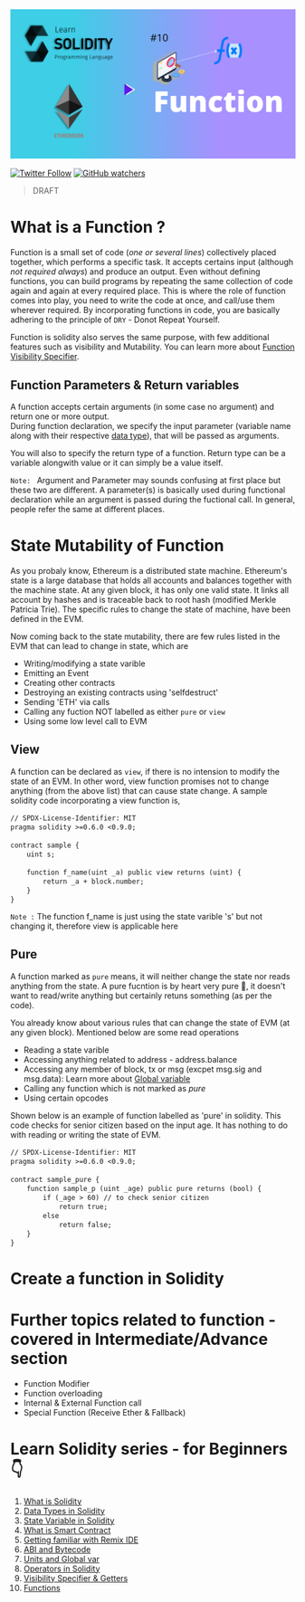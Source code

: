 <img src="/Tutorials/header-images/10-OG-Functions-in-solidity.png" width="630" title="Operators in solidity">

[<img alt="Twitter Follow" src="https://img.shields.io/twitter/follow/PranavRaj90?style=social">](https://twitter.com/intent/follow?screen_name=PranavRaj90)
[<img alt="GitHub watchers" src="https://img.shields.io/github/watchers/raj-pranav/learn-solidity?label=Learn%20Solidity&style=social">](https://github.com/raj-pranav/learn-solidity/)

> DRAFT

# What is a Function ?
Function is a small set of code (_one or several lines_) collectively placed together, which performs a specific task. It accepts certains input (although _not required always_) and produce an output. Even without defining functions, you can build programs by repeating the same collection of code again and again at every required place. This is where the role of function comes into play, you need to write the code at once, and call/use them wherever required. By incorporating functions in code, you are basically adhering to the principle of `DRY` - Donot Repeat Yourself.

Function is solidity also serves the same purpose, with few additional features such as visibility and Mutability. You can learn more about [Function Visibility Specifier](https://github.com/raj-pranav/learn-solidity/blob/main/Tutorials/Beginners/9-Visibility-specifiers_and-getters.md).

## Function Parameters & Return variables
A function accepts certain arguments (in some case no argument) and return one or more output.<br>
During function declaration, we specify the input parameter (variable name along with their respective [data type](https://github.com/raj-pranav/learn-solidity/blob/main/Tutorials/Beginners/2-Data_types_solidity.md)), that will be passed as arguments.

You will also to specify the return type of a function. Return type can be a variable alongwith value or it can simply be a value itself.

`Note: ` Argument and Parameter may sounds confusing at first place but these two are different. A parameter(s) is basically used during functional declaration while an argument is passed during the fuctional call. In general, people refer the same at different places.


# State Mutability of Function
As you probaly know, Ethereum is a distributed state machine. Ethereum's state is a large database that holds all accounts and balances together with the machine state. At any given block, it has only one valid state. It links all account by hashes and is traceable back to root hash (modified Merkle Patricia Trie). The specific rules to change the state of machine, have been defined in the EVM.

Now coming back to the state mutability, there are few rules listed in the EVM that can lead to change in state, which are
- Writing/modifying a state varible
- Emitting an Event
- Creating other contracts
- Destroying an existing contracts using 'selfdestruct'
- Sending 'ETH' via calls
- Calling any fuction NOT labelled as either `pure` or `view`
- Using some low level call to EVM


## View
A function can be declared as `view`, if there is no intension to modify the state of an EVM. In other word, view function promises not to change anything (from the above list) that can cause state change. A sample solidity code incorporating a view function is,

```solidity
// SPDX-License-Identifier: MIT
pragma solidity >=0.6.0 <0.9.0;

contract sample {
    uint s;

    function f_name(uint _a) public view returns (uint) {
        return _a + block.number;
    }
}
```
`Note :` The function f_name is just using the state varible 's' but not changing it, therefore view is applicable here

## Pure
A function marked as `pure` means, it will neither change the state nor reads anything from the state. A pure fucntion is by heart very pure 🙂, it doesn't want to read/write anything but certainly retuns something (as per the code).

You already know about various rules that can change the state of EVM (at any given block). Mentioned below are some read operations
- Reading a state varible
- Accessing anything related to address - address.balance
- Accessing any member of block, tx or msg (excpet msg.sig and msg.data): Learn more about [Global variable](https://github.com/raj-pranav/learn-solidity/blob/main/Tutorials/Beginners/7-Units-and-global-variable.md#globally-accessible-variablefunctions)
- Calling any function which is not marked as _pure_
- Using certain opcodes

Shown below is an example of function labelled as 'pure' in solidity. This code checks for senior citizen based on the input age. It has nothing to do with reading or writing the state of EVM.

```solidity
// SPDX-License-Identifier: MIT
pragma solidity >=0.6.0 <0.9.0;

contract sample_pure {
    function sample_p (uint _age) public pure returns (bool) {
        if (_age > 60) // to check senior citizen
            return true;
        else
            return false;
    }
}
```

# Create a function in Solidity




# Further topics related to function - covered in Intermediate/Advance section

- Function Modifier
- Function overloading
- Internal & External Function call
- Special Function (Receive Ether & Fallback)


# Learn Solidity series - for Beginners 👇
1. [What is Solidity](https://github.com/raj-pranav/learn-solidity/blob/main/Tutorials/Beginners/1-What_is_Solidity.md)
2. [Data Types in Solidity](https://github.com/raj-pranav/learn-solidity/blob/main/Tutorials/Beginners/2-Data_types_solidity.md)
3. [State Variable in Solidity](https://github.com/raj-pranav/learn-solidity/blob/main/Tutorials/Beginners/3-State_variable_solidity.md)
4. [What is Smart Contract](https://github.com/raj-pranav/learn-solidity/blob/main/Tutorials/Beginners/4-what-is-a-Smart_contract.md)
5. [Getting familiar with Remix IDE](https://github.com/raj-pranav/learn-solidity/blob/main/Tutorials/Beginners/5-Getting-familiar-with-Remix-IDE.md)
6. [ABI and Bytecode](https://github.com/raj-pranav/learn-solidity/blob/main/Tutorials/Beginners/6-ABI-and-Bytecode-from-solidity-compiler.md)
7. [Units and Global var](https://github.com/raj-pranav/learn-solidity/blob/main/Tutorials/Beginners/7-Units-and-global-variable.md)
8. [Operators in Solidity](https://github.com/raj-pranav/learn-solidity/blob/main/Tutorials/Beginners/8-Operators-in-solidity.md)
9. [Visibility Specifier & Getters](https://github.com/raj-pranav/learn-solidity/blob/main/Tutorials/Beginners/9-Visibility-specifiers_and-getters.md)
10. [Functions](https://github.com/raj-pranav/learn-solidity/blob/main/Tutorials/Beginners/10-Functions-in-solidity.md)
